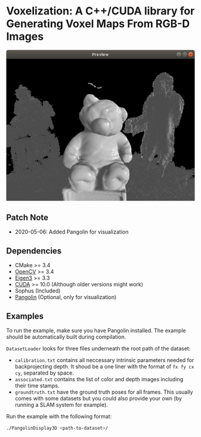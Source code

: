 # Voxelization: A C++/CUDA library for Generating Voxel Maps From RGB-D Images

![Screenshot](example/1.png)

## Patch Note

+ 2020-05-06: Added Pangolin for visualization

## Dependencies

+ CMake >= 3.4
+ [OpenCV](https://github.com/opencv/opencv) >= 3.4
+ [Eigen3](https://github.com/eigenteam/eigen-git-mirror) >= 3.3
+ [CUDA](https://developer.nvidia.com/cuda-downloads) >= 10.0 (Although older versions might work)
+ Sophus (Included)
+ [Pangolin](https://github.com/stevenlovegrove/Pangolin) (Optional, only for visualization)

## Examples

To run the example, make sure you have Pangolin installed. The example should be automatically built during compilation. 

```DatasetLoader``` looks for three files underneath the root path of the dataset:
+ ```calibration.txt``` contains all neccessary intrinsic parameters needed for backprojecting depth. It shoud be a one liner with the format of ```fx fy cx cy```, separated by space.
+ ```associated.txt``` contains the list of color and depth images including their time stamps.
+ ```groundtruth.txt``` have the ground truth poses for all frames. This usually comes with some datasets but you could also provide your own (by running a SLAM system for example).

Run the example with the following format:

```bash
./PangolinDisplay3D <path-to-dataset>/
```
